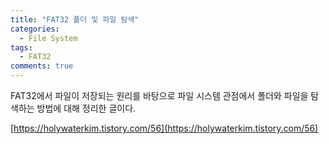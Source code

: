 ```yaml
---
title: "FAT32 폴더 및 파일 탐색"
categories:
  - File System
tags:
  - FAT32
comments: true
---
```


FAT32에서 파일이 저장되는 원리를 바탕으로 파일 시스템 관점에서 폴더와 파일을 탐색하는 방법에 대해 정리한 글이다.

[https://holywaterkim.tistory.com/56](https://holywaterkim.tistory.com/56)

